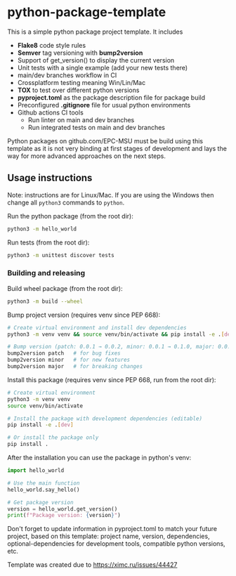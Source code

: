 # python-package-template

This is a simple python package project template. It includes
* **Flake8** code style rules
* **Semver** tag versioning with **bump2version**
* Support of get_version() to display the current version
* Unit tests with a single example (add your new tests there)
* main/dev branches workflow in CI
* Crossplatform testing meaning Win/Lin/Mac
* **TOX** to test over different python versions
* **pyproject.toml** as the package description file for package build
* Preconfigured **.gitignore** file for usual python environments
* Github actions CI tools
    * Run linter on main and dev branches
    * Run integrated tests on main and dev branches


Python packages on github.com/EPC-MSU must be build using this template as it is not very binding at first stages of development and lays the way for more advanced approaches on the next steps.

## Usage instructions

Note: instructions are for Linux/Mac. If you are using the Windows then change all ```python3``` commands to ```python```.

Run the python package (from the root dir):
```bash
python3 -m hello_world
```
Run tests (from the root dir):
```bash
python3 -m unittest discover tests
```
### Building and releasing

Build wheel package (from the root dir):
```bash
python3 -m build --wheel
```
Bump project version (requires venv since PEP 668):
```bash
# Create virtual environment and install dev dependencies
python3 -m venv venv && source venv/bin/activate && pip install -e .[dev]

# Bump version (patch: 0.0.1 → 0.0.2, minor: 0.0.1 → 0.1.0, major: 0.0.1 → 1.0.0)
bump2version patch   # for bug fixes
bump2version minor   # for new features  
bump2version major   # for breaking changes
```
Install this package (requires venv since PEP 668, run from the root dir):
```bash
# Create virtual environment
python3 -m venv venv
source venv/bin/activate

# Install the package with development dependencies (editable)
pip install -e .[dev]

# Or install the package only
pip install .
```
After the installation you can use the package in python's venv:
```python
import hello_world

# Use the main function
hello_world.say_hello()

# Get package version
version = hello_world.get_version()
print(f"Package version: {version}")
```

Don't forget to update information in pyproject.toml to match your future project, based on this template: project name, version, dependencies, optional-dependencies for development tools, compatible python versions, etc.

Template was created due to https://ximc.ru/issues/44427
